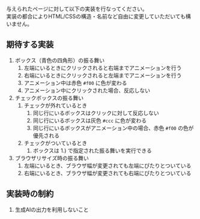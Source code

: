 与えられたページに対して以下の実装を行なってください。  
実装の都合によりHTML/CSSの構造・名前など自由に変更していただいても構いません。

## 期待する実装
1. ボックス（青色の四角形）の振る舞い
   1. 左端にいるときにクリックされると右端までアニメーションを行う
   2. 右端にいるときにクリックされると左端までアニメーションを行う
   3. アニメーション中は赤色 `#f00` に色が変わる
   4. アニメーション中にクリックされた場合、反応しない
2. チェックボックスの振る舞い
   1. チェックが外れているとき
      1. 同じ行にいるボックスはクリックに対して反応しない
      2. 同じ行にいるボックスは灰色 `#ccc` に色が変わる
      3. 同じ行にいるボックスがアニメーション中の場合、赤色 `#f00` の色が優先される
   2. チェックがついているとき
      1. ボックスは 1.) で指定された振る舞いを実行できる
3. ブラウザリサイズ時の振る舞い
   1. 左端にいるとき、ブラウザ幅が変更されても左端にぴたりとついている
   2. 右端にいるとき、ブラウザ幅が変更されても右端にぴたりとついている

## 実装時の制約
1. 生成AIの出力を利用しないこと
